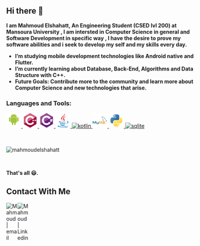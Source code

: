 ## Hi there 👋

**I am Mahmoud Elshahatt, An Engineering Student (CSED lvl 200) at Mansoura University , I am intersted in Computer Science in general and Software Development in specific way , I have the desire to prove my software abilities and i seek to develop my self and my skills every day.**

* **I’m studying mobile development technologies like Android native and Flutter.**
* **I’m currently learning about Database, Back-End, Algorithms and Data Structure with C++.**
* **Future Goals: Contribute more to the community and learn more about Computer Science and new technologies that arise.**


<h3 align="left"> Languages and Tools:</h3>
<p align="left"> <a href="https://developer.android.com" target="_blank" rel="noreferrer"> <img src="https://raw.githubusercontent.com/devicons/devicon/master/icons/android/android-original-wordmark.svg" alt="android" width="40" height="40"/> </a> <a href="https://www.w3schools.com/cpp/" target="_blank" rel="noreferrer"> <img src="https://raw.githubusercontent.com/devicons/devicon/master/icons/cplusplus/cplusplus-original.svg" alt="cplusplus" width="40" height="40"/> </a> <a href="https://www.w3schools.com/cs/" target="_blank" rel="noreferrer"> <img src="https://raw.githubusercontent.com/devicons/devicon/master/icons/csharp/csharp-original.svg" alt="csharp" width="40" height="40"/> </a> <a href="https://www.java.com" target="_blank" rel="noreferrer"> <img src="https://raw.githubusercontent.com/devicons/devicon/master/icons/java/java-original.svg" alt="java" width="40" height="40"/> </a> <a href="https://kotlinlang.org" target="_blank" rel="noreferrer"> <img src="https://www.vectorlogo.zone/logos/kotlinlang/kotlinlang-icon.svg" alt="kotlin" width="40" height="40"/> </a> <a href="https://www.mysql.com/" target="_blank" rel="noreferrer"> <img src="https://raw.githubusercontent.com/devicons/devicon/master/icons/mysql/mysql-original-wordmark.svg" alt="mysql" width="40" height="40"/> </a> <a href="https://www.python.org" target="_blank" rel="noreferrer"> <img src="https://raw.githubusercontent.com/devicons/devicon/master/icons/python/python-original.svg" alt="python" width="40" height="40"/> </a> <a href="https://www.sqlite.org/" target="_blank" rel="noreferrer"> <img src="https://www.vectorlogo.zone/logos/sqlite/sqlite-icon.svg" alt="sqlite" width="40" height="40"/> </a> </p> </br>
<p><img align="center" src="https://github-readme-stats.vercel.app/api/top-langs?username=mahmoudelshahatt&show_icons=true&locale=en&layout=compact" alt="mahmoudelshahatt" /></p></br>

**That's all 😃.**

## Contact With Me
[<img align="left" alt="Mahmoud | email" width="30px" src="https://ssl.gstatic.com/ui/v1/icons/mail/images/favicon5.ico" />](mailto:MahmoudElshahatt1@gmail.com)
[<img align="left" alt="Mahmoud | Linkedin" width="30px" src="https://static-exp1.licdn.com/sc/h/al2o9zrvru7aqj8e1x2rzsrca" />](https://www.linkedin.com/in/mahmoudelshahatt/)



